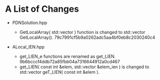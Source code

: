 # A List of Changes

* PDNSolution.hpp

  - GetLocalArray( std::vector<double> ) function is changed to std::vector<double> GetLocalArray(). 79c7991cf5b9a0262adc5aa4bf0eb8c2030240c4

* ALocal_IEN.hpp
  - get_LIEN_e functions are renamed as get_LIEN. 9b6bcccf4ddb72a85fbb04a7316644912a0cd467
  - get_LIEN( const int &elem, std::vector<int> &elem_ien ) is changed to std::vector<int> geT_LIEN( const int &elem ).
